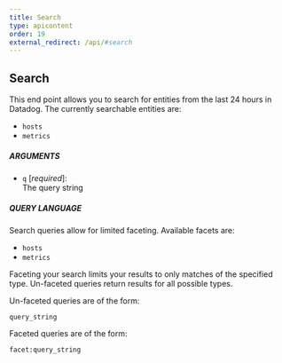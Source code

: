 ```yaml
---
title: Search
type: apicontent
order: 19
external_redirect: /api/#search
---
```

## Search
This end point allows you to search for entities from the last 24 hours in Datadog. The currently searchable entities are:

* `hosts`
* `metrics`

##### ARGUMENTS
* `q` [*required*]:  
    The query string

##### QUERY LANGUAGE

Search queries allow for limited faceting. Available facets are:

* `hosts`
* `metrics`

Faceting your search limits your results to only matches of the specified type. Un-faceted queries return results for all possible types.

Un-faceted queries are of the form:

`query_string`

Faceted queries are of the form:

`facet:query_string`
